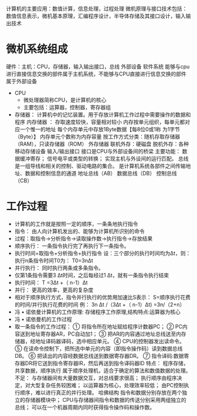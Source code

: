 计算机的主要应用：数值计算，信息处理，过程处理
微机原理与接口技术包括：数值信息表示，微机基本原理，汇编程序设计，半导体存储及其接口设计，输入输出技术
# 微机系统组成
硬件：主机：CPU，存储器，输入输出接口，总线
外部设备
软件系统
能够与cpu进行直接信息交换的部件属于主机系统，不能够与CPU直接进行信息交换的部件属于外部设备
-   CPU 
    -   微处理器简称CPU，是计算机的核心
    -   主要包括：运算器，控制器，寄存器组
-  存储器：
	计算机中的记忆装置。用于存放计算机工作过程中需要操作的数据和程序
	内存储器 ：
		存取速度较快，容量相对较小
		内存按单元组织，每单元都对应一个惟一的地址
		每个内存单元中存放1Byte数据【每8位0或1称 为1字节（Byte）】
		内存单元个数称为内存容量
		按工作方式分类：随机存取存储器（RAM），只读存储器（ROM）
	外存储器
		联机外存：硬磁盘
		脱机外存：各种移动存储设备
	输入/输出接口
		接口是CPU与外部设备间的桥梁
		主要功能：
			数据缓冲寄存；
			信号电平或类型的转换；
			实现主机与外设间的运行匹配。
	总线
		是一组导线和相关的控制、驱动电路的集合。
		是计算机系统各部件之间传输地址、数据和控制信息的通道
		地址总线（AB） 数据总线（DB） 控制总线（CB）
# 工作过程
- 计算机的工作就是按照一定的顺序，一条条地执行指令
- 指令： 由人向计算机发出的、能够为计算机所识别的命令
- 过程：取指令->分析指令->读取操作数->执行指令->存放结果
- 顺序执行： 一条指令执行完了再执行下一条指令。
- 执行时间=取指令+分析指令+执行指令
		设：三个部分的执行时间均为Δt，则：执行n条指令时间T0为：
		T0=3nΔt
- 并行执行： 同时执行两条或多条指令。
- 仅第1条指令需要3 Δt时间，之后每经过1 Δt，就有一条指令执行结束
- 执行时间： T =3Δt +（ n-1）Δt
- 并行： 更高的效率，更高的复杂度
- 相对于顺序执行方式，指令并行执行的优势用加速比S表示：
		 S=顺序执行花费的时间/并行执行花费的时间
		例： 3n Δt /（3Δt +（ n-1）Δt) =3n/（2+n）
- 冯 • 诺依曼计算机的工作原理: 存储程序工作原理,结构特点:运算器为核心
- 冯 • 诺依曼机的工作过程
- 取一条指令的工作过程：
	① 将指令所在地址赋给程序计数器PC；
	② PC内容送到地址寄存器AR，PC自动加1；
	③ 把AR的内容通过地址总线送至内存储器，经地址译码器译码，选中相应单元。
	④ CPU的控制器发出读命令。
	⑤ 在读命令控制下，把所选中单元的内容（即指令操作码）读到数据总线 DB。
	⑥ 把读出的内容经数据总线送到数据寄存器DR。
	⑦ 指令译码:数据寄存器DR将它送到指令寄存器IR，然后再送到指令译码器ID
特点：
程序存储，共享数据，顺序执行
属于顺序处理机，适合于确定的算法和数值数据的处理。
不足：
与存储器间有大量数据交互，对总线要求很高；
执行顺序由程序决定，对大型复杂任务较困难；
以运算器为核心，处理效率较低；
由PC控制执行顺序，难以进行真正的并行处理。
哈佛结构
指令和数据分别存放在两个独立的存储器模块中；
CPU与存储器间指令和数据的传送分别采用两组独立的总线；
可以在一个机器周期内同时获得指令操作码和操作数。